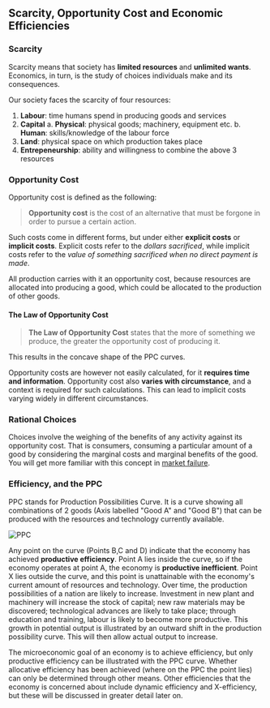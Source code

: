## Scarcity, Opportunity Cost and Economic Efficiencies

### Scarcity
Scarcity means that society has __limited resources__ and __unlimited wants__. Economics, in turn, is the study of choices individuals make and its consequences.

Our society faces the scarcity of four resources:

1. __Labour__: time humans spend in producing goods and services
2. __Capital__
    a. __Physical__:  physical goods; machinery, equipment etc.
    b. __Human__: skills/knowledge of the labour force
3. __Land__: physical space on which production takes place
4. __Entrepeneurship__: ability and willingness to combine the above 3 resources

### Opportunity Cost
Opportunity cost is defined as the following:

> __Opportunity cost__ is the cost of an alternative that must be forgone in order to pursue a certain action.

Such costs come in different forms, but under either __explicit costs__ or __implicit costs__. Explicit costs refer to the _dollars sacrificed_, while implicit costs refer to the _value of something sacrificed when no direct payment is made_.

All production carries with it an opportunity cost, because resources are allocated into producing a good, which could be allocated to the production of other goods.

#### The Law of Opportunity Cost

> __The Law of Opportunity Cost__ states that the more of something we produce, the greater the opportunity cost of producing it.

This results in the concave shape of the PPC curves.

Opportunity costs are however not easily calculated, for it __requires time and information__. Opportunity cost also __varies with circumstance__, and a context is required for such calculations. This can lead to implicit costs varying widely in different circumstances.

### Rational Choices
Choices involve the weighing of the benefits of any activity against its opportunity cost. That is consumers, consuming a particular amount of a good by considering the marginal costs and marginal benefits of the good. You will get more familiar with this concept in [market failure](#mf).

### Efficiency, and the PPC
PPC stands for Production Possibilities Curve. It is a curve showing all combinations of 2 goods (Axis labelled "Good A" and "Good B") that can be produced with the resources and technology currently available.

![PPC](images/ppc.jpg)  

Any point on the curve (Points B,C and D) indicate that the economy has achieved __productive efficiency__. Point A lies inside the curve, so if the economy operates at point A, the economy is __productive inefficient__. Point X lies outside the curve, and this point is unattainable with the economy's current amount of resources and technology. Over time, the production possibilities of a nation are likely to increase. Investment in new plant and machinery will increase the stock of capital; new raw materials may be discovered; technological advances are likely to take place; through education and training, labour is likely to become more productive. This growth in potential output is illustrated by an outward shift in the production possibility curve. This will then allow actual output to increase.

The microeconomic goal of an economy is to achieve efficiency, but only productive efficiency can be illustrated with the PPC curve. Whether allocative efficiency has been achieved (where on the PPC the point lies) can only be determined through other means. Other efficiencies that the economy is concerned about include dynamic efficiency and X-efficiency, but these will be discussed in greater detail later on.

